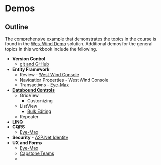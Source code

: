 # Demos

## Outline

The comprehensive example that demonstrates the topics in the course is found in the [West Wind Demo](../../src/West-Wind-Demo/) solution. Additional demos for the general topics in this workbook include the following.

- **Version Control**
  - [git and GitHub](../../src/VersionControl/)
- **Entity Framework**
  - Review - [West Wind Console](../../src/EF6-Recap/)
  - Navigation Properties - [West Wind Console](../../src/EF6-Recap/)
  - Transactions - [Eye-Max](../../src/Eye-Max/)
- [**Databound Controls**](../../src/Databound-Controls/)
  - GridView
    - Customizing
  - ListView
    - [Bulk Editing](../../src/Capstone-Teams/)
  - Repeater
- [**LINQ**](../../src/LinqPad/)
- **CQRS**
  - [Eye-Max](../../src/Eye-Max/)
- **Security** - [ASP.Net Identity](../../src/Identity)
- **UX and Forms**
  - [Eye-Max](../../src/Eye-Max/)
  - [Capstone Teams](../../src/Capstone-Teams/ReadMe.md)
  - 

